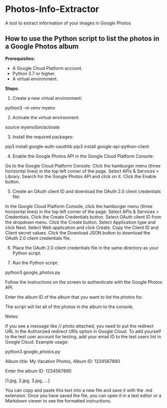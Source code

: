 # Photos-Info-Extractor
A tool to extract information of your images in Google Photos


## How to use the Python script to list the photos in a Google Photos album

**Prerequisites:**

* A Google Cloud Platform account.
* Python 3.7 or higher.
* A virtual environment.

**Steps:**

1. Create a new virtual environment:

python3 -m venv myenv


2. Activate the virtual environment:

source myenv/bin/activate


3. Install the required packages:

pip3 install google-auth-oauthlib
pip3 install google-api-python-client


4. Enable the Google Photos API in the Google Cloud Platform Console:

Go to the Google Cloud Platform Console.
Click the hamburger menu (three horizontal lines) in the top left corner of the page.
Select APIs & Services > Library.
Search for the Google Photos API and click on it.
Click the Enable button.

5. Create an OAuth client ID and download the OAuth 2.0 client credentials file:

In the Google Cloud Platform Console, click the hamburger menu (three horizontal lines) in the top left corner of the page.
Select APIs & Services > Credentials.
Click the Create Credentials button.
Select OAuth client ID from the dropdown menu.
Click the Create button.
Select Application type and click Next.
Select Web application and click Create.
Copy the Client ID and Client secret values.
Click the Download JSON button to download the OAuth 2.0 client credentials file.

6. Place the OAuth 2.0 client credentials file in the same directory as your Python script.

7. Run the Python script:

python3 google_photos.py

Follow the instructions on the screen to authenticate with the Google Photos API.

Enter the album ID of the album that you want to list the photos for.

The script will list all of the photos in the album to the console.

Notes:

If you see a message like // photo attached, you need to put the redirect URL in the Authorized redirect URIs option in Google Cloud.
To add yourself to the test user account for testing, add your email ID to the test users list in Google Cloud.
Example usage:

python3 google_photos.py

Album title: My Vacation Photos, Album ID: 1234567890

Enter the album ID: 1234567890

[1.jpg, 2.jpg, 3.jpg, ...]

You can copy and paste this text into a new file and save it with the .md extension. Once you have saved the file, you can open it in a text editor or a Markdown viewer to see the formatted instructions.

